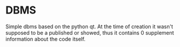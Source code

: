 # DBMS

Simple dbms based on the python qt. At the time of creation it wasn't supposed to be a published or showed, thus it contains 0 supplement information about the code itself.

